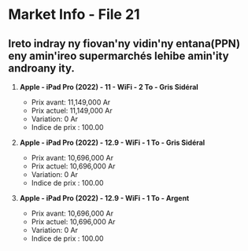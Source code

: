 # Market Info - File 21

## Ireto indray ny fiovan'ny vidin'ny entana(PPN) eny amin'ireo supermarchés lehibe amin'ity androany ity.

1. **Apple - iPad Pro (2022) - 11 - WiFi - 2 To - Gris Sidéral**
   - Prix avant: 11,149,000 Ar
   - Prix actuel: 11,149,000 Ar
   - Variation: 0 Ar
   - Indice de prix : 100.00

2. **Apple - iPad Pro (2022) - 12.9 - WiFi - 1 To - Gris Sidéral**
   - Prix avant: 10,696,000 Ar
   - Prix actuel: 10,696,000 Ar
   - Variation: 0 Ar
   - Indice de prix : 100.00

3. **Apple - iPad Pro (2022) - 12.9 - WiFi - 1 To - Argent**
   - Prix avant: 10,696,000 Ar
   - Prix actuel: 10,696,000 Ar
   - Variation: 0 Ar
   - Indice de prix : 100.00

